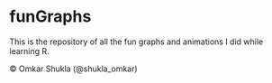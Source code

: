 # funGraphs
This is the repository of all the fun graphs and animations I did while learning R.

© Omkar Shukla (@shukla_omkar)